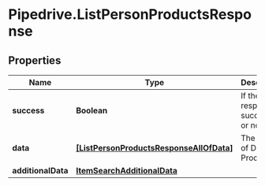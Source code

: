 # Pipedrive.ListPersonProductsResponse

## Properties

Name | Type | Description | Notes
------------ | ------------- | ------------- | -------------
**success** | **Boolean** | If the response is successful or not | [optional] 
**data** | [**[ListPersonProductsResponseAllOfData]**](ListPersonProductsResponseAllOfData.md) | The array of Deal Products | [optional] 
**additionalData** | [**ItemSearchAdditionalData**](ItemSearchAdditionalData.md) |  | [optional] 


